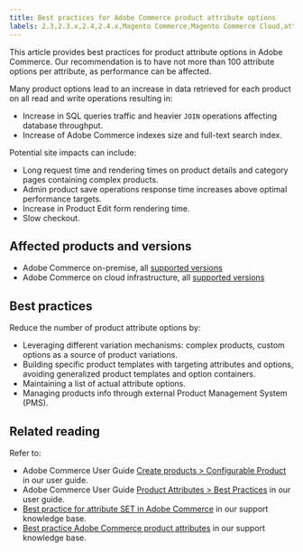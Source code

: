 ```yaml
---
title: Best practices for Adobe Commerce product attribute options
labels: 2.3,2.3.x,2.4,2.4.x,Magento Commerce,Magento Commerce Cloud,attribute,best practices,products,Magento,Adobe Commerce,cloud infrastructure,on-premises
---
```


This article provides best practices for product attribute options in Adobe Commerce. Our recommendation is to have not more than 100 attribute options per attribute, as performance can be affected.

Many product options lead to an increase in data retrieved for each product on all read and write operations resulting in:

* Increase in SQL queries traffic and heavier `JOIN` operations affecting database throughput.
* Increase of Adobe Commerce indexes size and full-text search index.

Potential site impacts can include:

* Long request time and rendering times on product details and category pages containing complex products.
* Admin product save operations response time increases above optimal performance targets.
* Increase in Product Edit form rendering time.
* Slow checkout.

## Affected products and versions

* Adobe Commerce on-premise, all [supported versions](https://magento.com/sites/default/files/magento-software-lifecycle-policy.pdf)
* Adobe Commerce on cloud infrastructure, all [supported versions](https://magento.com/sites/default/files/magento-software-lifecycle-policy.pdf)

## Best practices

Reduce the number of product attribute options by:

* Leveraging different variation mechanisms: complex products, custom options as a source of product variations.
* Building specific product templates with targeting attributes and options, avoiding generalized product templates and option containers.
* Maintaining a list of actual attribute options.
* Managing products info through external Product Management System (PMS).

## Related reading

Refer to:

* Adobe Commerce User Guide [Create products > Configurable Product](https://docs.magento.com/user-guide/catalog/product-create-configurable.html) in our user guide.
* Adobe Commerce User Guide [Product Attributes > Best Practices](https://docs.magento.com/user-guide/catalog/attribute-best-practices.html) in our user guide.
* [Best practice for attribute SET in Adobe Commerce](https://support.magento.com/hc/en-us/articles/360045041092) in our support knowledge base.
* [Best practice Adobe Commerce product attributes](https://support.magento.com/hc/en-us/articles/360048256612) in our support knowledge base.
